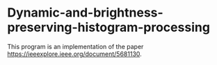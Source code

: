 # Dynamic-and-brightness-preserving-histogram-processing
This program is an implementation of the paper https://ieeexplore.ieee.org/document/5681130.
